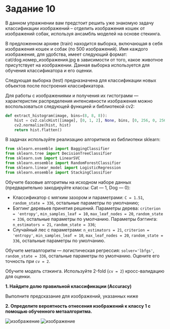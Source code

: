 # <b>Задание 10</b>

В данном упражнении вам предстоит решить уже знакомую задачу классификации изображений – отделить изображения кошек от изображений собак, используя ансамбль моделей на основе стекинга.

В предложенном архиве (train) находится выборка, включающая в себя изображения кошек и собак (по 500 изображений). Имя каждого изображения, для удобства, имеет следующий формат: cat/dog.номер_изображения.jpg в зависимости от того, какое животное присутствует на изображении. Данная выборка используется для обучения классификатора и его оценки.

Следующая выборка (test) предназначена для классификации новых объектов после построения классификатора.

Для работы с изображениями и получения их гистограмм — характеристик распределения интенсивности изображения можно воспользоваться следующей функцией и библиотекой cv2:
```python
def extract_histogram(image, bins=(8, 8, 8)):
    hist = cv2.calcHist([image], [0, 1, 2], None, bins, [0, 256, 0, 256, 0, 256])
    cv2.normalize(hist, hist)
    return hist.flatten()
```
В задачах используйте реализацию алгоритмов из библиотеки sklearn:
```python
from sklearn.ensemble import BaggingClassifier
from sklearn.tree import DecisionTreeClassifier
from sklearn.svm import LinearSVC
from sklearn.ensemble import RandomForestClassifier
from sklearn.linear_model import LogisticRegression
from sklearn.ensemble import StackingClassifier
```
Обучите базовые алгоритмы на исходном наборе данных (предварительно закодируйте классы: Cat — 1, Dog — 0):
+ Классификатор с мягким зазором и параметрами: ```C = 1.51```, ```random_state = 336```, остальные параметры по умолчанию;
+ Бэггинг деревьев принятия решений. Параметры дерева: ```criterion = 'entropy'```, ```min_samples_leaf = 10```, ```max_leaf_nodes = 20```, ```random_state = 336```, остальные параметры по умолчанию. Параметры бэггинга: ```n_estimators = 21```, ```random_state = 336```;
+ Случайный лес с параметрами: ```n_estimators = 21```, ```criterion = 'entropy'```, ```min_samples_leaf = 10```, ```max_leaf_nodes = 20```, ```random_state = 336```, остальные параметры по умолчанию.

Обучите метаалгоритм — логистическая регрессия: ```solver='lbfgs'```, ```random_state = 336```, остальные параметры по умолчанию. Оцените его точность при ```cv = 2```.

Обучите модель стэкинга. Используйте 2-fold (```cv = 2```) кросс-валидацию для оценки. 

<b>1. Найдите долю правильной классификации (Accuracy)</b>

Выполните предсказание для изображений, указанных ниже

<b>2. Определите вероятность отнесения изображений к классу 1 с помощью обученного метаалгоритма.</b>

![изображение](https://user-images.githubusercontent.com/39648424/199206357-ed639af8-85c4-40cf-aecd-d8a4a5faba56.png)
![изображение](https://user-images.githubusercontent.com/39648424/199206382-50f2a79c-43f6-492f-9b50-11a80a17bbaf.png)



